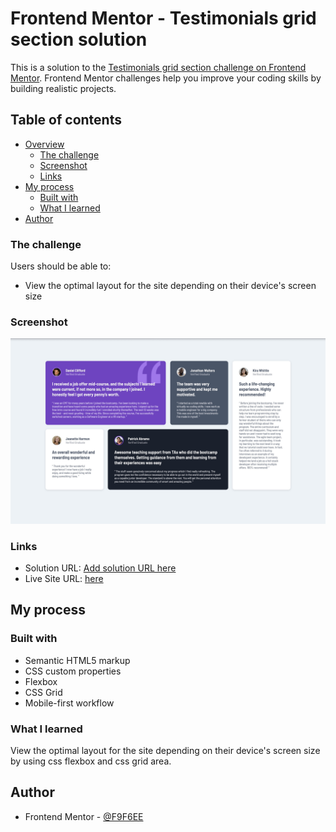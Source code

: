# Frontend Mentor - Testimonials grid section solution

This is a solution to the [Testimonials grid section challenge on Frontend Mentor](https://www.frontendmentor.io/challenges/testimonials-grid-section-Nnw6J7Un7). Frontend Mentor challenges help you improve your coding skills by building realistic projects.

## Table of contents

- [Overview](#overview)
  - [The challenge](#the-challenge)
  - [Screenshot](#screenshot)
  - [Links](#links)
- [My process](#my-process)
  - [Built with](#built-with)
  - [What I learned](#what-i-learned)
- [Author](#author)

### The challenge

Users should be able to:

- View the optimal layout for the site depending on their device's screen size

### Screenshot

![](./images/screenshot.jpg)

### Links

- Solution URL: [Add solution URL here](https://your-solution-url.com)
- Live Site URL: [here](https://f9f6ee.github.io/Testimonials-grid-section-challenge-on-Frontend-Mentor/)

## My process

### Built with

- Semantic HTML5 markup
- CSS custom properties
- Flexbox
- CSS Grid
- Mobile-first workflow

### What I learned

View the optimal layout for the site depending on their device's screen size by using css flexbox and css grid area.

## Author

- Frontend Mentor - [@F9F6EE](https://www.frontendmentor.io/profile/F9F6EE)
